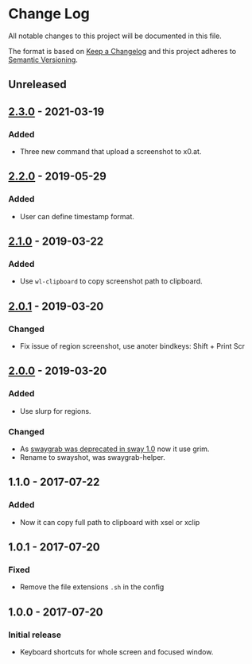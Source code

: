 # Change Log
All notable changes to this project will be documented in this file.

The format is based on [Keep a Changelog](http://keepachangelog.com/) 
and this project adheres to [Semantic Versioning](http://semver.org/).

## Unreleased

## [2.3.0] - 2021-03-19
### Added
-   Three new command that upload a screenshot to x0.at.

## [2.2.0] - 2019-05-29
### Added
-   User can define timestamp format.

## [2.1.0] - 2019-03-22
### Added
-   Use `wl-clipboard` to copy screenshot path to clipboard.

## [2.0.1] - 2019-03-20
### Changed
-   Fix issue of region screenshot, use anoter bindkeys: Shift + Print Scr

## [2.0.0] - 2019-03-20
### Added
-   Use slurp for regions.
### Changed
-   As [swaygrab was deprecated in sway 1.0](https://github.com/swaywm/sway/releases/tag/1.0) now it use grim.
-   Rename to swayshot, was swaygrab-helper.

## 1.1.0 - 2017-07-22
### Added
-   Now it can copy full path to clipboard with xsel or xclip

## 1.0.1 - 2017-07-20
### Fixed
-   Remove the file extensions `.sh` in the config


## 1.0.0 - 2017-07-20
### Initial release
-   Keyboard shortcuts for whole screen and focused window.

[2.3.0]: https://gitlab.com/racy/swayshot/compare/2.2.0...2.3.0
[2.2.0]: https://gitlab.com/racy/swayshot/compare/2.1.0...2.2.0
[2.1.0]: https://gitlab.com/racy/swayshot/compare/2.0.1...2.1.0
[2.0.1]: https://gitlab.com/racy/swayshot/compare/2.0.0...2.0.1
[2.0.0]: https://gitlab.com/racy/swayshot/compare/1.1.0...2.0.0